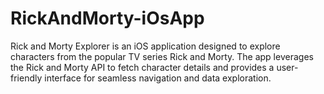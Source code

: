 # RickAndMorty-iOsApp
Rick and Morty Explorer is an iOS application designed to explore characters from the popular TV series Rick and Morty. The app leverages the Rick and Morty API to fetch character details and provides a user-friendly interface for seamless navigation and data exploration.

